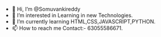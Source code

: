 - 👋 Hi, I’m @Somuvankireddy
- 👀 I’m interested in Learning in new Technologies.
- 🌱 I’m currently learning HTML,CSS,JAVASCRIPT,PYTHON.
- 📫 How to reach me Contact:- 63055586671.

<!---
Somuvankireddy/Somuvankireddy is a ✨ special ✨ repository because its `README.md` (this file) appears on your GitHub profile.
You can click the Preview link to take a look at your changes.
--->
